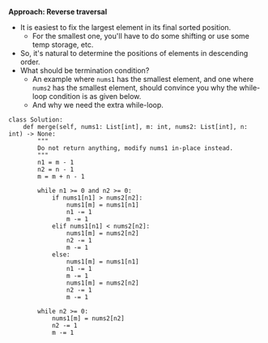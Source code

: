 **Approach: Reverse traversal**
* It is easiest to fix the largest element in its final sorted position.
	* For the smallest one, you'll have to do some shifting or use some temp storage, etc.
* So, it's natural to determine the positions of elements in descending order.
* What should be termination condition?
	* An example where `nums1` has the smallest element, and one where `nums2` has the smallest element, should convince you why the while-loop condition is as given below.
	* And why we need the extra while-loop.

```
class Solution:
    def merge(self, nums1: List[int], m: int, nums2: List[int], n: int) -> None:
        """
        Do not return anything, modify nums1 in-place instead.
        """        
        n1 = m - 1
        n2 = n - 1
        m = m + n - 1
        
        while n1 >= 0 and n2 >= 0:            
            if nums1[n1] > nums2[n2]:
                nums1[m] = nums1[n1]
                n1 -= 1
                m -= 1
            elif nums1[n1] < nums2[n2]:
                nums1[m] = nums2[n2]
                n2 -= 1
                m -= 1
            else:
                nums1[m] = nums1[n1]
                n1 -= 1
                m -= 1
                nums1[m] = nums2[n2]
                n2 -= 1
                m -= 1

        while n2 >= 0:
            nums1[m] = nums2[n2]
            n2 -= 1
            m -= 1
```
